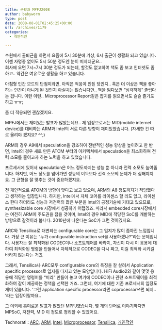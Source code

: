 ```yaml
---
title: 근황과 MPFJ2008
author: babyworm
type: post
date: 2008-08-01T02:45:25+00:00
url: /archives/1179
categories:
  - 개인적인

---
```

수원에서 출퇴근을 하면서 요즘에 5시 30분에 기상, 6시 출근이 생활화 되고 있습니다. 이젠 자명종 없이도 5시 50분 정도엔 눈이 떠지더군요..  
회사에 오면 7시~7시 30분 정도가 되는데, 할것도 없고하여 책도 좀 보고 인터넷도 좀 하고.. 약간은 여유로운 생활을 하고 있습니다.

  


아침형 인간 모드의 단점이라면, 아직은 적응이 안된 탓인지.. 혹은 더 이상은 책을 좋아하는 인간이 아니게 된 것인지 확실치는 않습니다만.. 책을 읽다보면 &#8220;심각하게&#8221; 졸립다는 겁니다. 이런 이런.. Microprocessor Report같은 잡지를 읽으면서도 슬슬 졸기도 하고 ㅠㅠ;

  


좀 더 적응되면 괜찮겠지요.

  


MPFJ에서는 재미있는 발표가 많았는데요.. 제 입장으로서는 MID(mobile internet device)를 대비하는 ARM과 Intel의 서로 다른 방향이 재미있었습니다. (자세한 건 따로 올려야 겠지요? ^^;)

  


ARM의 경우 A9에서 speculation을 강조하여 전반적인 성능 향상을 높이려고 한 반면, Intel의 경우 새로 만든 ATOM 부터의 아키텍쳐에서 speculation을 최소화하여 전력 소모를 줄이고자 하는 노력을 하고 있었습니다.

  


프로세서에 있어서 speculation은 어느 정도까지는 성능 뿐 아니라 전력 소모도 높여줍니다. 하지만, 어느 정도를 넘어가면 성능의 이득보다 전력 소모의 문제가 더 심해지지요. 그 균형을 잘 맞추는 것이 중요하겠지요.

  


전 개인적으로 ATOM의 방향이 맞다고 보고 있으며, ARM의 A8 정도까지가 적당했다고 생각하는 입장입니다. 하지만, Intel에서 자체 코어를 라이센스 할 리도 없고, 라이센스 한다 하더라도 성능과 저전력의 많은 부분을 Intel의 공정기술에 기대고 있으므로, synthesizable core 시장에서 성공하기 어렵겠죠. 따라서 embedded core시장에서는 여전히 ARM이 주도권을 잡을 것이며, Intel의 경우 MID에 적당한 SoC를 개발하는 방향으로 갈것이라 봅니다. 2010년에 나온다는 SoC가 그런 것이겠지요.

  


ARC와 Tensilica로 대변되는 configurable core는 그 입지가 많이 좁아진 느낌입니다. 가장 큰 이유는 &#8220;누가 configurable instruction set을 사용하겠나?&#8221;라는 문제입니다. 사용자는 잘 최적화된 CODEC이나 소프트웨어를 바라지, 자신이 다시 이 응용에 대하여 최적화된 명령을 만들어서 자체적으로 CODEC을 다시 짜고, 이걸 최적화 시키길 바라지 않는다는 거죠

  


그래서, Tensilica나 ARC모두 configurable core의 특징을 잘 살려서 Application specific processor로 입지를 다지고 있는 모양입니다. HiFi Audio2와 같이 몇몇 응용에 적당한 명령어를 &#8220;미리&#8221; 만들어 놓고 여기에 CODEC이나 관련 소프트웨어를 최적화하여 같이 제공하는 정책을 선택한 거죠. 그런데, 여기에 대한 기존 프로세서의 입장도 재미 있습니다. &#8216;그런 application specific processor라면 coprocessor쓰면 되지.. &#8216;라는 입장이랄까요..

  


그 이외에 흥미로운 발표가 많았던 MPFJ였습니다. 몇 개의 단어로 이야기하자면 MPSoC, 저전력, MID 이 정도로 정리할 수 있겠어요.

  
  


  


  
<P class=zoundry\_bw\_tags><!-- Tag links generated by Zoundry Blog Writer. Do not manually edit. http://www.zoundry.com --><SPAN class=ztags><SPAN class=ztagspace>Technorati</SPAN> : <A class=ztag href="http://technorati.com/tag/ARC" rel=tag>ARC</A>, <A class=ztag href="http://technorati.com/tag/ARM" rel=tag>ARM</A>, <A class=ztag href="http://technorati.com/tag/Intel" rel=tag>Intel</A>, <A class=ztag href="http://technorati.com/tag/Microprocessor" rel=tag>Microprocessor</A>, <A class=ztag href="http://technorati.com/tag/Tensilica" rel=tag>Tensilica</A>, <A class=ztag href="http://technorati.com/tag/%EA%B0%9C%EC%9D%B8%EC%A0%81%EC%9D%B8" rel=tag>개인적인</A></SPAN> </p>